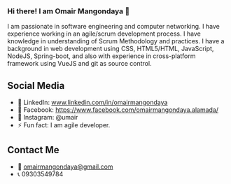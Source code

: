 ### Hi there! I am Omair Mangondaya 👋
I am passionate in software engineering and computer networking. I have experience working in an agile/scrum development process.
I have knowledge in understanding of Scrum Methodology and practices. I have a background in web development using CSS, HTML5/HTML, JavaScript, NodeJS, Spring-boot, and also with experience in cross-platform framework using VueJS and git as source control.

## Social Media
- 🔭 LinkedIn: www.linkedin.com/in/omairmangondaya
- 🌱 Facebook: https://www.facebook.com/omairmangondaya.alamada/
- 👯 Instagram: @umair
- ⚡ Fun fact: I am agile developer.

## Contact Me
- 📧 omairmangondaya@gmail.com
- 📞 09303549784
